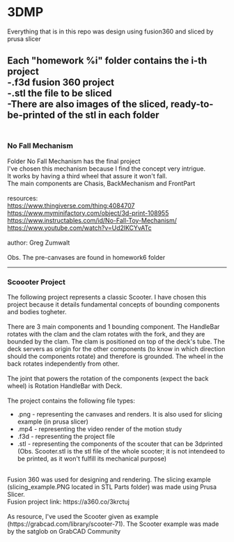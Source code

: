 # 3DMP
Everything that is in this repo was design using fusion360 and sliced by prusa slicer

Each "homework %i" folder contains the i-th project<br/>
-.f3d fusion 360 project<br/>
-.stl the file to be sliced<br/>
-There are also images of the sliced, ready-to-be-printed of the stl in each folder<br/>
<br/>
---
### No Fall Mechanism<br/>
Folder No Fall Mechanism has the final project<br/>
I've chosen this mechanism because I find the concept very intrigue.<br/>
It works by having a third wheel that assure it won't fall.<br/>
The main components are Chasis, BackMechanism and FrontPart<br/>
<br/>
resources:<br/>
https://www.thingiverse.com/thing:4084707<br/>
https://www.myminifactory.com/object/3d-print-108955<br/>
https://www.instructables.com/id/No-Fall-Toy-Mechanism/<br/>
https://www.youtube.com/watch?v=Ud2lKCYvATc<br/>
<br/>
author: Greg Zumwalt<br/>
<br/>
Obs. The pre-canvases are found in homework6 folder<br/>

---
### Scoooter Project<br/>

The following project represents a classic Scooter. I have chosen this project because it details fundamental concepts of bounding components and bodies togheter.<br/>
<br/>
There are 3 main components and 1 bounding component. The HandleBar rotates with the clam and the clam rotates with the fork, and they are bounded by the clam. The clam is positioned on top of the deck's tube. The deck servers as origin for the other components (to know in which direction should the components rotate) and therefore is grounded. The wheel in the back rotates independently from other.<br/>
<br/>
The joint that powers the rotation of the components (expect the back wheel) is Rotation HandleBar with Deck.<br/>
<br/>
The project contains the following file types:<br/>
* .png - representing the canvases and renders. It is also used for slicing example (in prusa slicer)<br/>
* .mp4 - representing the video render of the motion study<br/>
* .f3d - representing the project file<br/>
* .stl - representing the components of the scouter that can be 3dprinted (Obs. Scooter.stl is the stl file of the whole scooter; it is not intendeed to be printed, as it won't fulfill its mechanical purpose)<br/>
<br/>
Fusion 360 was used for designing and rendering. The slicing example (slicing_example.PNG located in STL Parts folder) was made using Prusa Slicer.<br/>
Fusion project link: https://a360.co/3krctuj<br/>
<br/>
As resource, I've used the Scooter given as example (https://grabcad.com/library/scooter-71). The Scooter example was made by the satglob on GrabCAD Community
